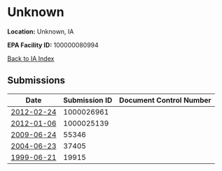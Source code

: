 # Unknown

**Location:** Unknown, IA

**EPA Facility ID:** 100000080994

[Back to IA Index](../../index.md)

## Submissions

| Date | Submission ID | Document Control Number |
|------|--------------|-------------------------|
| [2012-02-24](submissions/1000026961.md) | 1000026961 |  |
| [2012-01-06](submissions/1000025139.md) | 1000025139 |  |
| [2009-06-24](submissions/55346.md) | 55346 |  |
| [2004-06-23](submissions/37405.md) | 37405 |  |
| [1999-06-21](submissions/19915.md) | 19915 |  |
